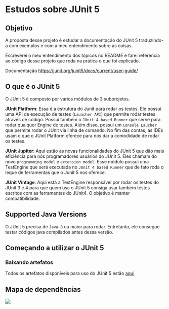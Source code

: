 # Estudos sobre JUnit 5

## Objetivo

A proposta desse projeto é estudar a documentação do JUnit 5 traduzindo-a com exemplos e com a meu entendimento sobre as 
coisas. 

Escreverei o meu entendimento dos tópicos no README e farei referencia ao código desse projeto que roda na prática o que
foi explicado.

Documentação
https://junit.org/junit5/docs/current/user-guide/

## O que é o JUnit 5

O JUnit 5 é composto por vários módulos de 3 subprojetos.

**JUnit Platform**: Essa é a estrutura do Junit para rodar os testes. Ele possui uma API de execução de testes (`Launcher API`)
que permite rodar testes através de código. Possui também o `JUnit 4 based Runner` que serve para rodar qualquer Engine de testes.
Além disso, possui um `Console Laucher` que permite rodar o JUnit via linha de comando. No fim das contas, as IDEs usam
o que o JUnit Platform oferece para nos dar a comodidade de rodar os testes.

**JUnit Jupiter**: Aqui estão as novas funcionalidades do JUnit 5 que dão mais eficiência para nós programadores usuários
do JUnit 5. Eles chamam do novo `programming model` e `extension model`. Esse módulo possui uma TestEngine que será executada
no `JUnit 4 based Runner` que de fato roda o leque de ferramentas que o Junit 5 nos oferece.

**JUnit Vintage**: Aqui está a TestEngine responsável por rodar os testes do JUnit 3 e 4 para que quem usa o JUnit 5 consiga
usar também testes escritos com as ferramentas do JUnit4. O objetivo é manter compatibilidade.

## Supported Java Versions

O JUnit 5 precisa de `Java 8` ou maior para rodar. Entretanto, ele consegue testar códigos java compilados antes dessa versão.

## Começando a utilizar o JUnit 5

### Baixando artefatos

Todos os artefatos disponíveis para uso do JUnit 5 estão [aqui](https://junit.org/junit5/docs/current/user-guide/#dependency-metadata)

## Mapa de dependências

![](https://junit.org/junit5/docs/current/user-guide/images/component-diagram.svg)


